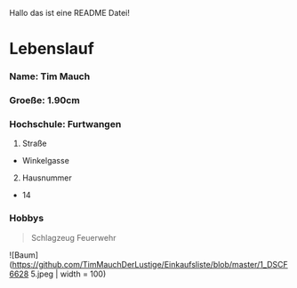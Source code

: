 Hallo das ist eine README Datei!

# Lebenslauf

### Name:		Tim Mauch
### Groeße:		1.90cm
### Hochschule:		Furtwangen

1. Straße
* Winkelgasse
2. Hausnummer
* 14

### Hobbys

> Schlagzeug
> Feuerwehr

![Baum](https://github.com/TimMauchDerLustige/Einkaufsliste/blob/master/1_DSCF6628 5.jpeg | width = 100)


